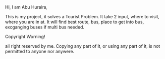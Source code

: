 
Hi, I am Abu Huraira,

This is my project, it solves a Tourist Problem. It take 2 input, where to visit, where you are in at. It will find best route, bus, place to get into bus, excganging buses if multi bus needed.





Copyright Worning!

all right reserved by me. Copying any part of it, or using any part of it, is not permitted to anyone nor anywere.

